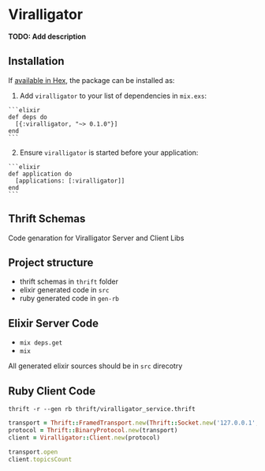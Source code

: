 # Viralligator

**TODO: Add description**

## Installation

If [available in Hex](https://hex.pm/docs/publish), the package can be installed as:

  1. Add `viralligator` to your list of dependencies in `mix.exs`:

    ```elixir
    def deps do
      [{:viralligator, "~> 0.1.0"}]
    end
    ```

  2. Ensure `viralligator` is started before your application:

    ```elixir
    def application do
      [applications: [:viralligator]]
    end
    ```

## Thrift Schemas

Code genaration for Viralligator Server and Client Libs  

## Project structure 
  - thrift schemas in `thrift` folder
  - elixir generated code in `src`
  - ruby generated code in `gen-rb`

## Elixir Server Code 
  - `mix deps.get`
  - `mix`

All generated elixir sources should be in `src` direcotry 

## Ruby Client Code
`thrift -r --gen rb thrift/viralligator_service.thrift`

```ruby
transport = Thrift::FramedTransport.new(Thrift::Socket.new('127.0.0.1', port))
protocol = Thrift::BinaryProtocol.new(transport)
client = Viralligator::Client.new(protocol)

transport.open
client.topicsCount
```
